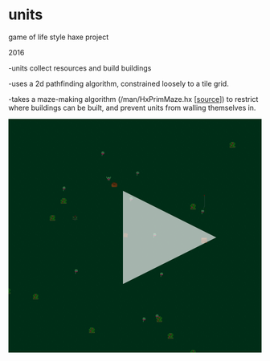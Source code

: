 # units
game of life style haxe project

2016

-units collect resources and build buildings

-uses a 2d pathfinding algorithm, constrained loosely to a tile grid. 

-takes a maze-making algorithm (/man/HxPrimMaze.hx [[source](https://github.com/gamepopper/MAN-Haxe)]) to restrict where buildings can be built, and prevent units from walling themselves in. 

![what it looks like](https://github.com/jjahearn/units/blob/master/cap4.gif)

